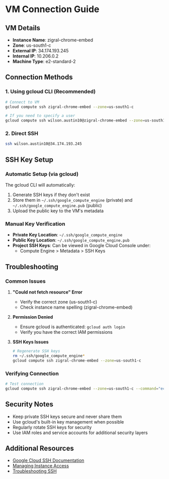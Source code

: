 # VM Connection Guide

## VM Details
- **Instance Name**: zigral-chrome-embed
- **Zone**: us-south1-c
- **External IP**: 34.174.193.245
- **Internal IP**: 10.206.0.2
- **Machine Type**: e2-standard-2

## Connection Methods

### 1. Using gcloud CLI (Recommended)
```bash
# Connect to VM
gcloud compute ssh zigral-chrome-embed --zone=us-south1-c

# If you need to specify a user
gcloud compute ssh wilson.austin10@zigral-chrome-embed --zone=us-south1-c
```

### 2. Direct SSH
```bash
ssh wilson.austin10@34.174.193.245
```

## SSH Key Setup

### Automatic Setup (via gcloud)
The gcloud CLI will automatically:
1. Generate SSH keys if they don't exist
2. Store them in `~/.ssh/google_compute_engine` (private) and `~/.ssh/google_compute_engine.pub` (public)
3. Upload the public key to the VM's metadata

### Manual Key Verification
- **Private Key Location**: `~/.ssh/google_compute_engine`
- **Public Key Location**: `~/.ssh/google_compute_engine.pub`
- **Project SSH Keys**: Can be viewed in Google Cloud Console under:
  - Compute Engine > Metadata > SSH Keys

## Troubleshooting

### Common Issues
1. **"Could not fetch resource" Error**
   - Verify the correct zone (us-south1-c)
   - Check instance name spelling (zigral-chrome-embed)

2. **Permission Denied**
   - Ensure gcloud is authenticated: `gcloud auth login`
   - Verify you have the correct IAM permissions

3. **SSH Keys Issues**
   ```bash
   # Regenerate SSH keys
   rm ~/.ssh/google_compute_engine*
   gcloud compute ssh zigral-chrome-embed --zone=us-south1-c
   ```

### Verifying Connection
```bash
# Test connection
gcloud compute ssh zigral-chrome-embed --zone=us-south1-c --command="echo 'Connection successful'"
```

## Security Notes
- Keep private SSH keys secure and never share them
- Use gcloud's built-in key management when possible
- Regularly rotate SSH keys for security
- Use IAM roles and service accounts for additional security layers

## Additional Resources
- [Google Cloud SSH Documentation](https://cloud.google.com/compute/docs/connect/ssh)
- [Managing Instance Access](https://cloud.google.com/compute/docs/instances/managing-instance-access)
- [Troubleshooting SSH](https://cloud.google.com/compute/docs/troubleshooting/troubleshooting-ssh) 